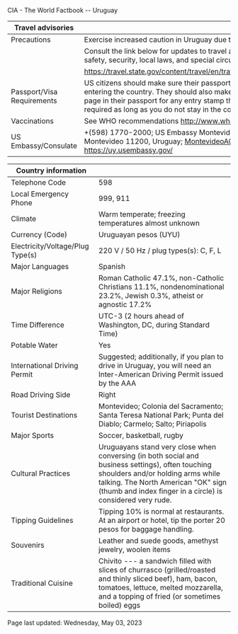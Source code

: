 CIA - The World Factbook -- Uruguay

| Travel advisories | |
| --- | --- |
| Precautions | Exercise increased caution in Uruguay due to crime. |
| | Consult the link below for updates to travel advisories and statements on safety, security, local laws, and special circumstances in this country. |
| | <https://travel.state.gov/content/travel/en/traveladvisories/traveladvisories.html> |
| Passport/Visa Requirements | US citizens should make sure their passport is valid at the date of their entering the country. They should also make sure they have at least 1 blank page in their passport for any entry stamp that will be required. A visa is not required as long as you do not stay in the country more than 90 days. |
| Vaccinations | See WHO recommendations  <http://www.who.int/> |
| US Embassy/Consulate | +(598) 1770-2000; US Embassy Montevideo, Laura Muller 1776, Montevideo 11200, Uruguay; MontevideoACS@state.gov; https://uy.usembassy.gov/ |

| Country information |  |
| --- | --- |
| Telephone Code | 598 |
| Local Emergency Phone | 999, 911 |
| Climate | Warm temperate; freezing temperatures almost unknown |
| Currency (Code) | Uruguayan pesos (UYU) |
| Electricity/Voltage/Plug Type(s) | 220 V / 50 Hz / plug types(s): C, F, L |
| Major Languages | Spanish |
| Major Religions | Roman Catholic 47.1%, non-Catholic Christians 11.1%, nondenominational 23.2%, Jewish 0.3%, atheist or agnostic 17.2% |
| Time Difference | UTC-3 (2 hours ahead of Washington, DC, during Standard Time) |
| Potable Water | Yes |
| International Driving Permit | Suggested; additionally, if you plan to drive in Uruguay, you will need an Inter-American Driving Permit issued by the AAA |
| Road Driving Side | Right |
| Tourist Destinations | Montevideo; Colonia del Sacramento; Santa Teresa National Park; Punta del Diablo; Carmelo; Salto; Piriapolis |
| Major Sports | Soccer, basketball, rugby |
| Cultural Practices | Uruguayans stand very close when conversing (in both social and business settings), often touching shoulders and/or holding arms while talking. The North American "OK" sign (thumb and index finger in a circle) is considered very rude. |
| Tipping Guidelines | Tipping 10% is normal at restaurants. At an airport or hotel, tip the porter 20 pesos for baggage handling. |
| Souvenirs | Leather and suede goods, amethyst jewelry, woolen items |
| Traditional Cuisine | Chivito --- a sandwich filled with slices of churrasco (grilled/roasted and thinly sliced beef), ham, bacon, tomatoes, lettuce, melted mozzarella, and a topping of fried (or sometimes boiled) eggs |

Page last updated: Wednesday, May 03, 2023
